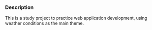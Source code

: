 ### Description

This is a study project to practice web application development,
using weather conditions as the main theme.